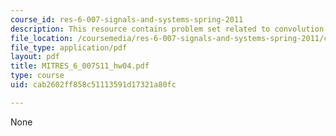 ```yaml
---
course_id: res-6-007-signals-and-systems-spring-2011
description: This resource contains problem set related to convolution.
file_location: /coursemedia/res-6-007-signals-and-systems-spring-2011/cab2602ff858c51113591d17321a80fc_MITRES_6_007S11_hw04.pdf
file_type: application/pdf
layout: pdf
title: MITRES_6_007S11_hw04.pdf
type: course
uid: cab2602ff858c51113591d17321a80fc

---
```

None